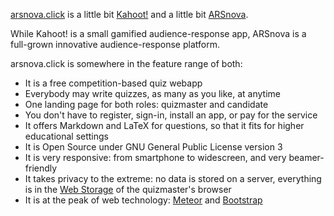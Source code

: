 [arsnova.click](http://arsnova.click) is a little bit [Kahoot!](https://getkahoot.com/) and a little bit [ARSnova](https://arsnova.eu/).

While Kahoot! is a small gamified audience-response app, ARSnova is a full-grown innovative audience-response platform. 

arsnova.click is somewhere in the feature range of both:

* It is a free competition-based quiz webapp
* Everybody may write quizzes, as many as you like, at anytime
* One landing page for both roles: quizmaster and candidate
* You don't have to register, sign-in, install an app, or pay for the service
* It offers Markdown and LaTeX for questions, so that it fits for higher educational settings
* It is Open Source under GNU General Public License version 3
* It is very responsive: from smartphone to widescreen, and very beamer-friendly
* It takes privacy to the extreme: no data is stored on a server, everything is in the [Web Storage](http://www.w3schools.com/html/html5_webstorage.asp) of the quizmaster's browser
* It is at the peak of web technology: [Meteor](https://www.meteor.com/) and [Bootstrap](http://getbootstrap.com/)